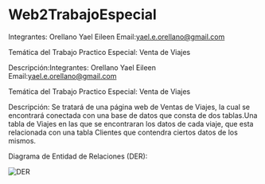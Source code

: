 # Web2TrabajoEspecial
Integrantes:
Orellano Yael Eileen
Email:yael.e.orellano@gmail.com

Temática del Trabajo Practico Especial:
Venta de Viajes

Descripción:Integrantes:
Orellano Yael Eileen
Email:yael.e.orellano@gmail.com

Temática del Trabajo Practico Especial:
Venta de Viajes

Descripción:
Se tratará de una página web de Ventas de Viajes, la cual se encontrará conectada con una base de datos que consta de dos tablas.Una tabla de Viajes en las que se encontraran
los datos de cada viaje, que esta relacionada con una tabla Clientes que contendra ciertos datos de los mismos.

Diagrama de Entidad de Relaciones (DER):

![DER](https://github.com/Yaeeil/Web2TrabajoEspecial/assets/142358344/8aa875ab-4b16-4be8-b69b-dfbc4f6e2d04)
